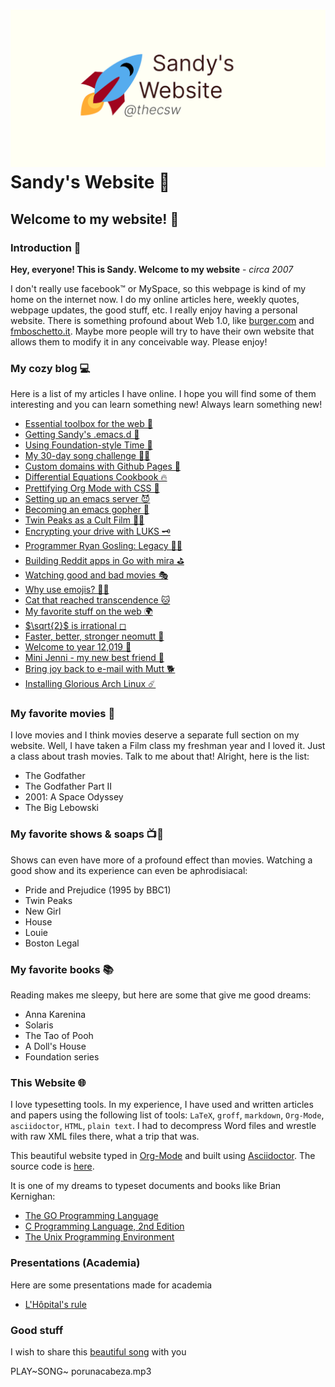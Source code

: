 ![preview](./preview.png)
Sandy\'s Website 🚀
==================

Welcome to my website! 🌷
------------------------

### Introduction 🛀

**Hey, everyone! This is Sandy. Welcome to my website** - *circa 2007*

I don\'t really use facebook™ or MySpace, so this webpage is kind of my
home on the internet now. I do my online articles here, weekly quotes,
webpage updates, the good stuff, etc. I really enjoy having a personal
website. There is something profound about Web 1.0, like
[burger.com](http://burger.com) and
[fmboschetto.it](http://fmboschetto.it). Maybe more people will try to
have their own website that allows them to modify it in any conceivable
way. Please enjoy!

### My cozy blog 💻

Here is a list of my articles I have online. I hope you will find some
of them interesting and you can learn something new! Always learn
something new!

-   [Essential toolbox for the web 🧰](./blog/web-toolbox)
-   [Getting Sandy\'s .emacs.d 🤺](./blog/emacs.sh)
-   [Using Foundation-style Time 💫](./articles/foundation-time)
-   [My 30-day song challenge 🎵🤘](./articles/song_challenge)
-   [Custom domains with Github Pages 🦉](./articles/githubio)
-   [Differential Equations Cookbook 🔥](./articles/diffeq)
-   [Prettifying Org Mode with CSS 💅](./articles/orgmode-css)
-   [Setting up an emacs server 😈](./articles/emacsd)
-   [Becoming an emacs gopher 🐗](./articles/go-emacs)
-   [Twin Peaks as a Cult Film 🌲🌲](./articles/twin-peaks)
-   [Encrypting your drive with LUKS 🗝](./articles/encrypting_usb)
-   [Programmer Ryan Gosling: Legacy 👨‍💻](./articles/ryan_codes)
-   [Building Reddit apps in Go with mira ⛳](./articles/mira_reddit)
-   [Watching good and bad movies 🎭](./articles/good_bad_movies)
-   [Why use emojis? 🎷🕺](./articles/why_use_emojis)
-   [Cat that reached transcendence
    🐱](./articles/quick_dirty_js/exercise3)
-   [My favorite stuff on the web 🌍](./articles/best_web)
-   [$\sqrt{2}$ is irrational ◻](./articles/sqrt2irrational)
-   [Faster, better, stronger neomutt 🐩](./articles/better_mutt/)
-   [Welcome to year 12,019 📅](./articles/year_12019/)
-   [Mini Jenni - my new best friend 🏮](./articles/mini_jenni/)
-   [Bring joy back to e-mail with Mutt 🐕](./articles/using_mutt/)
-   [Installing Glorious Arch Linux ☄️](./articles/installing_arch/)

### My favorite movies 🎥

I love movies and I think movies deserve a separate full section on my
website. Well, I have taken a Film class my freshman year and I loved
it. Just a class about trash movies. Talk to me about that! Alright,
here is the list:

-   The Godfather
-   The Godfather Part II
-   2001: A Space Odyssey
-   The Big Lebowski

### My favorite shows & soaps 📺🧼

Shows can even have more of a profound effect than movies. Watching a
good show and its experience can even be aphrodisiacal:

-   Pride and Prejudice (1995 by BBC1)
-   Twin Peaks
-   New Girl
-   House
-   Louie
-   Boston Legal

### My favorite books 📚

Reading makes me sleepy, but here are some that give me good dreams:

-   Anna Karenina
-   Solaris
-   The Tao of Pooh
-   A Doll\'s House
-   Foundation series

### This Website 🌐

I love typesetting tools. In my experience, I have used and written
articles and papers using the following list of tools: `LaTeX`, `groff`,
`markdown`, `Org-Mode`, `asciidoctor`, `HTML`, `plain text`. I had to
decompress Word files and wrestle with raw XML files there, what a trip
that was.

This beautiful website typed in [Org-Mode](https://orgmode.org/) and
built using [Asciidoctor](http://asciidoctor.org). The source code is
[here](https://github.com/thecsw/thecsw.github.io).

It is one of my dreams to typeset documents and books like Brian
Kernighan:

-   [The GO Programming Language](https://www.gopl.io/)
-   [C Programming Language, 2nd
    Edition](https://en.wikipedia.org/wiki/The_C_Programming_Language)
-   [The Unix Programming
    Environment](https://en.wikipedia.org/wiki/The_Unix_Programming_Environment)

### Presentations (Academia)

Here are some presentations made for academia

-   [L\'Hôpital\'s rule](./present/lhopital)

### Good stuff

I wish to share this [beautiful
song](https://en.wikipedia.org/wiki/Por_una_Cabeza) with you

PLAY~SONG~ porunacabeza.mp3
